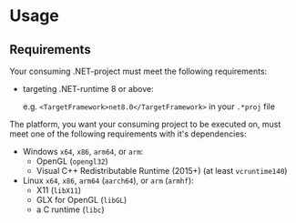 # Usage

## Requirements

Your consuming .NET-project must meet the following requirements:

- targeting .NET-runtime 8 or above:
	
	e.g. `<TargetFramework>net8.0</TargetFramework>` in your `.*proj` file

The platform, you want your consuming project to be executed on, must meet one of the following requirements with it's dependencies:

- Windows `x64`, `x86`, `arm64`, or `arm`:
  - OpenGL (`opengl32`)
  - Visual C++ Redistributable Runtime (2015+) (at least `vcruntime140`)
- Linux `x64`, `x86`, `arm64` (`aarch64`), or `arm` (`armhf`):
  - X11 (`libX11`)
  - GLX for OpenGL (`libGL`)
  - a C runtime (`libc`)

##